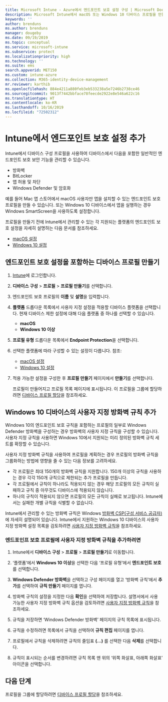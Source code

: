 ```yaml
---
title: Microsoft Intune - Azure에서 엔드포인트 보호 설정 구성 | Microsoft Docs
description: Microsoft Intune에서 macOS 또는 Windows 10 디바이스 프로필을 만들 경우 엔드포인트 보호 설정을 만듭니다.
keywords: ''
author: brenduns
ms.author: brenduns
manager: dougeby
ms.date: 09/19/2019
ms.topic: conceptual
ms.service: microsoft-intune
ms.subservice: protect
ms.localizationpriority: high
ms.technology: ''
ms.suite: ems
search.appverid: MET150
ms.custom: intune-azure
ms.collection: M365-identity-device-management
mr.reviewer: karthib
ms.openlocfilehash: 884e4211a880feb3eb533238a5e7246b2738ce46
ms.sourcegitcommit: 9013f7442bbface78feecde2922e8e546a622c16
ms.translationtype: HT
ms.contentlocale: ko-KR
ms.lasthandoff: 10/16/2019
ms.locfileid: "72502312"
---
```

# <a name="add-endpoint-protection-settings-in-intune"></a>Intune에서 엔드포인트 보호 설정 추가  

Intune에서 디바이스 구성 프로필을 사용하여 디바이스에서 다음을 포함한 일반적인 엔드포인트 보호 보안 기능을 관리할 수 있습니다.  
- 방화벽   
- BitLocker  
- 앱 허용 및 차단  
- Windows Defender 및 암호화  

예를 들어 Mac 앱 스토어에서 macOS 사용자만 앱을 설치할 수 있는 엔드포인트 보호 프로필을 만들 수 있습니다. 또는 Windows 10 디바이스에서 앱을 실행하는 경우 Windows SmartScreen을 사용하도록 설정합니다.  

프로필을 만들기 전에 Intune에서 관리할 수 있는 각 지원되는 플랫폼의 엔드포인트 보호 설정을 자세히 설명하는 다음 문서를 참조하세요.  
   - [macOS 설정](endpoint-protection-macos.md)  
   - [Windows 10 설정](endpoint-protection-windows-10.md)  

## <a name="create-a-device-profile-containing-endpoint-protection-settings"></a>엔드포인트 보호 설정을 포함하는 디바이스 프로필 만들기  

1. [Intune](https://go.microsoft.com/fwlink/?linkid=2090973)에 로그인합니다.  
3. **디바이스 구성** > **프로필** > **프로필 만들기**를 선택합니다.  
4. 엔드포인트 보호 프로필의 **이름** 및 **설명**을 입력합니다.  
5. **플랫폼** 드롭다운 목록에서 사용자 지정 설정을 적용할 디바이스 플랫폼을 선택합니다. 현재 디바이스 제한 설정에 대해 다음 플랫폼 중 하나를 선택할 수 있습니다.  
   - **macOS**  
   - **Windows 10 이상**  
6. **프로필 유형** 드롭다운 목록에서 **Endpoint Protection**을 선택합니다.  
7. 선택한 플랫폼에 따라 구성할 수 있는 설정이 다릅니다. 참조:  
   - [macOS 설정](endpoint-protection-macos.md)  
   - [Windows 10 설정](endpoint-protection-windows-10.md)  

8. 적용 가능한 설정을 구성한 후 **프로필 만들기** 페이지에서 **만들기**를 선택합니다.  

   프로필이 만들어지고 프로필 목록 페이지에 표시됩니다. 이 프로필을 그룹에 할당하려면 [디바이스 프로필 할당](../configuration/device-profile-assign.md)을 참조하세요.  

## <a name="add-custom-firewall-rules-for-windows-10-devices"></a>Windows 10 디바이스의 사용자 지정 방화벽 규칙 추가  

Windows 10의 엔드포인트 보호 규칙을 포함하는 프로필의 일부로 Windows Defender 방화벽을 구성하는 경우 방화벽의 사용자 지정 규칙을 구성할 수 있습니다. 사용자 지정 규칙을 사용하면 Windows 10에서 지원되는 미리 정의된 방화벽 규칙 세트를 확장할 수 있습니다.  

사용자 지정 방화벽 규칙을 사용하여 프로필을 계획하는 경우 프로필의 방화벽 규칙을 그룹화하는 방법에 영향을 줄 수 있는 다음 정보를 고려하세요.  
- 각 프로필은 최대 150개의 방화벽 규칙을 지원합니다. 150개 이상의 규칙을 사용하는 경우 각각 150개 규칙으로 제한되는 추가 프로필을 만듭니다.  
- 각 프로필에서 규칙이 하나라도 적용되지 않는 경우 해당 프로필의 모든 규칙이 실패하고 규칙 중 아무것도 디바이스에 적용되지 않습니다.  
- 하나의 규칙이 적용되지 않으면 프로필의 모든 규칙이 실패로 보고됩니다. Intune에서는 실패한 개별 규칙을 식별할 수 없습니다.  

Intune에서 관리할 수 있는 방화벽 규칙은 Windows [방화벽 CSP(구성 서비스 공급자)]( https://docs.microsoft.com/windows/client-management/mdm/firewall-csp)에 자세히 설명되어 있습니다. Intune에서 지원하는 Windows 10 디바이스의 사용자 지정 방화벽 설정 목록을 검토하려면 [사용자 지정 방화벽 규칙](endpoint-protection-windows-10.md#firewall-rules)을 참조하세요.  

### <a name="to-add-custom-firewall-rules-to-an-endpoint-protection-profile"></a>엔드포인프 보호 프로필에 사용자 지정 방화벽 규칙을 추가하려면  

1. Intune에서 **디바이스 구성** > **프로필** > **프로필 만들기**로 이동합니다.  

2. ‘플랫폼’에서 **Windows 10 이상**을 선택한 다음 ‘프로필 유형’에서 **엔드포인트 보호**를 선택합니다.    

3. **Windows Defender 방화벽**을 선택하고 구성 페이지를 열고 ‘방화벽 규칙’에서 **추가**를 선택하여 **규칙 만들기** 페이지를 엽니다.   

4. 방화벽 규칙의 설정을 지정한 다음 **확인**을 선택하여 저장합니다. 설명서에서 사용 가능한 사용자 지정 방화벽 규칙 옵션을 검토하려면 [사용자 지정 방화벽 규칙](endpoint-protection-windows-10.md#firewall-rules)을 참조하세요.  

5. 규칙을 저장하면 ‘Windows Defender 방화벽’ 페이지의 규칙 목록에 표시됩니다.   

6. 규칙을 수정하려면 목록에서 규칙을 선택하여 **규칙 편집** 페이지를 엽니다.  

7. 프로필에서 규칙을 삭제하려면 규칙의 줄임표 **(…)** 를 선택한 다음 **삭제**를 선택합니다.  

8. 규칙이 표시되는 순서를 변경하려면 규칙 목록 맨 위의 ‘위쪽 화살표, 아래쪽 화살표’ 아이콘을 선택합니다.   


## <a name="next-steps"></a>다음 단계  

프로필을 그룹에 할당하려면 [디바이스 프로필 할당](../configuration/device-profile-assign.md)을 참조하세요.  

